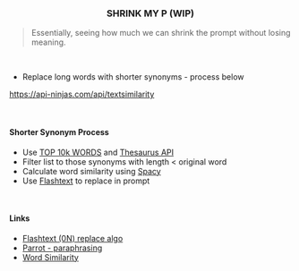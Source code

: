 <h3 align="center">SHRINK MY P (WIP)</h3>

> Essentially, seeing how much we can shrink the prompt without losing meaning.

<br>

* Replace long words with shorter synonyms - process below

https://api-ninjas.com/api/textsimilarity

<br>

#### Shorter Synonym Process

* Use [TOP 10k WORDS](https://github.com/kadekillary/shrink-my-p/blob/main/top_10000_words.py) and [Thesaurus API](https://api-ninjas.com/api/thesaurus)
* Filter list to those synonyms with length < original word
* Calculate word similarity using [Spacy](https://www.geeksforgeeks.org/python-word-similarity-using-spacy/)
* Use [Flashtext](https://github.com/vi3k6i5/flashtext) to replace in prompt

<br>

#### Links

* [Flashtext (0N) replace algo](https://github.com/vi3k6i5/flashtext)
* [Parrot - paraphrasing](https://github.com/PrithivirajDamodaran/Parrot_Paraphraser)
* [Word Similarity](https://www.geeksforgeeks.org/python-word-similarity-using-spacy/)
